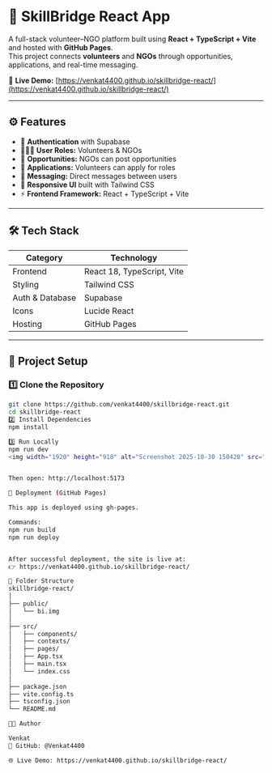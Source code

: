 # 🧠 SkillBridge React App

A full-stack volunteer–NGO platform built using **React + TypeScript + Vite** and hosted with **GitHub Pages**.  
This project connects **volunteers** and **NGOs** through opportunities, applications, and real-time messaging.

🔗 **Live Demo:** [https://venkat4400.github.io/skillbridge-react/](https://venkat4400.github.io/skillbridge-react/)

---

## ⚙️ Features

- 🔐 **Authentication** with Supabase
- 🧑‍🤝‍🧑 **User Roles:** Volunteers & NGOs
- 🎯 **Opportunities:** NGOs can post opportunities
- 📄 **Applications:** Volunteers can apply for roles
- 💬 **Messaging:** Direct messages between users
- 🧭 **Responsive UI** built with Tailwind CSS
- ⚡ **Frontend Framework:** React + TypeScript + Vite

---

## 🛠️ Tech Stack

| Category | Technology |
|-----------|-------------|
| Frontend | React 18, TypeScript, Vite |
| Styling | Tailwind CSS |
| Auth & Database | Supabase |
| Icons | Lucide React |
| Hosting | GitHub Pages |

---

## 🧰 Project Setup

### 1️⃣ Clone the Repository
```bash
git clone https://github.com/venkat4400/skillbridge-react.git
cd skillbridge-react
2️⃣ Install Dependencies
npm install

3️⃣ Run Locally
npm run dev
<img width="1920" height="918" alt="Screenshot 2025-10-30 150428" src="https://github.com/user-attachments/assets/611891c2-1b12-416c-acb6-371272348a96" />


Then open: http://localhost:5173

🚀 Deployment (GitHub Pages)

This app is deployed using gh-pages.

Commands:
npm run build
npm run deploy


After successful deployment, the site is live at:
👉 https://venkat4400.github.io/skillbridge-react/

📁 Folder Structure
skillbridge-react/
│
├── public/
│   └── bi.img
│
├── src/
│   ├── components/
│   ├── contexts/
│   ├── pages/
│   ├── App.tsx
│   ├── main.tsx
│   └── index.css
│
├── package.json
├── vite.config.ts
├── tsconfig.json
└── README.md

👨‍💻 Author

Venkat
💼 GitHub: @Venkat4400

🌐 Live Demo: https://venkat4400.github.io/skillbridge-react/ 
